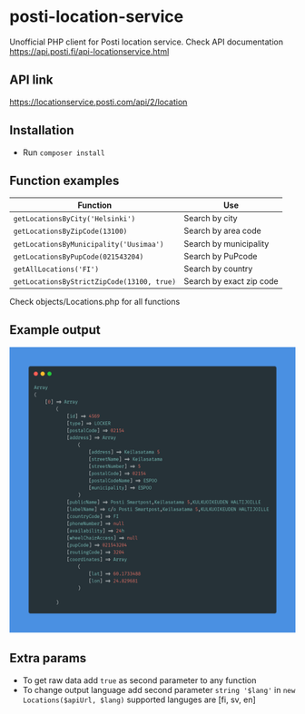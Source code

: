 # posti-location-service
Unofficial PHP client for Posti location service. Check API documentation https://api.posti.fi/api-locationservice.html

## API link
https://locationservice.posti.com/api/2/location

## Installation
 - Run <code>composer install</code>

## Function examples

Function | Use
-------- | ---
`getLocationsByCity('Helsinki')` | Search by city
`getLocationsByZipCode(13100)` | Search by area code
`getLocationsByMunicipality('Uusimaa')` | Search by municipality
`getLocationsByPupCode(021543204)` | Search by PuPcode
`getAllLocations('FI')` | Search by country
`getLocationsByStrictZipCode(13100, true)` | Search by exact zip code

Check objects/Locations.php for all functions

## Example output

<img src="./carbon.png" alt="example snippet">

## Extra params
- To get raw data add `true` as second parameter to any function
- To change output language add second parameter `string '$lang'` in `new Locations($apiUrl, $lang)`
  supported languges are [fi, sv, en]
  
